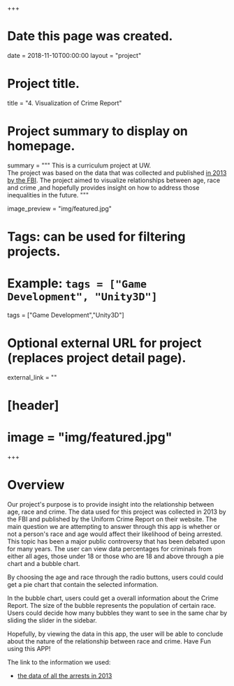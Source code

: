 +++
# Date this page was created.
date = 2018-11-10T00:00:00
layout = "project"

# Project title.
title = "4. Visualization of Crime Report"

# Project summary to display on homepage.
summary = """
 This is a curriculum project at UW.<br>
 The project was based on the data that was collected and published [in 2013 by the FBI]( https://ucr.fbi.gov/crime-in-the-u.s/2013/crime-in-the-u.s.-2013/tables/table-43). The project aimed to visualize relationships between age, race and crime ,and hopefully provides insight on how to address those inequalities in the future. 
 """
 
image_preview = "img/featured.jpg"

# Tags: can be used for filtering projects.
# Example: `tags = ["Game Development", "Unity3D"]`
tags = ["Game Development","Unity3D"]

# Optional external URL for project (replaces project detail page).
external_link = ""

# [header]
# image = "img/featured.jpg"

+++

# Overview
Our project's purpose is to provide insight into the relationship between age, race and crime. The data used for this project was collected in 2013 by the FBI and published by the Uniform Crime Report on their website. The main question we are attempting to answer through this app is whether or not a person's race and age would affect their likelihood of being arrested. This topic has been a major public controversy that has been debated upon for many years. The user can view data percentages for criminals from either all ages, those under 18 or those who are 18 and above through a pie chart and a bubble chart.

By choosing the age and race through the radio buttons, users could could get a pie chart that contain the selected information.

In the bubble chart, users could get a overall information about the Crime Report. The size of the bubble represents the population of certain race. Users could decide how many bubbles they want to see in the same char by sliding the slider in the sidebar.

Hopefully, by viewing the data in this app, the user will be able to conclude about the nature of the relationship between race and crime. Have Fun using this APP!

The link to the information we used:

* [the data of all the arrests in 2013]( https://ucr.fbi.gov/crime-in-the-u.s/2013/crime-in-the-u.s.-2013/tables/table-43)


